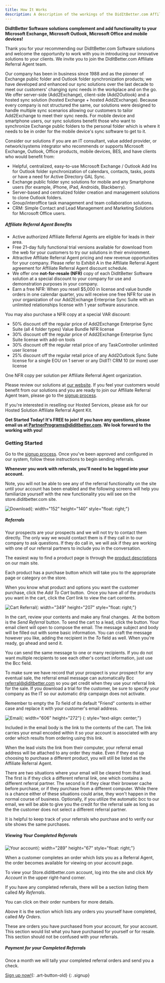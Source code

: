 ```yaml
---
title: How It Works
description: A description of the workings of the DidItBetter.com Affiliate Referral Agent Program
---
```


**DidItBetter Software solutions complement and add functionality to
your Microsoft Exchange, Microsoft Outlook, Microsoft Office and mobile
devices!**

Thank you for your recommending our DidItBetter.com Software solutions
and welcome the opportunity to work with you in introducing our
innovative solutions to your clients. We invite you to join the
DidItBetter.com Affiliate Referral Agent team.

Our company has been in business since 1988 and as the pioneer of
Exchange public folder and Outlook folder synchronization products; we
have developed and enhanced our sync solutions over the last decade to
meet our customers' changing sync needs in the workplace and on the go.
We offer server-side (Add2Exchange), client-side (Add2Outlook) and a
hosted sync solution (hosted Exchange + hosted Add2Exchange). Because
every company is not structured the same, our solutions were designed to
handle multiple sync scenarios allowing our customers to tailor
Add2Exchange to meet their sync needs. For mobile device and smartphone
users, our sync solutions benefit those who want to synchronize Exchange
public folders to the personal folder which is where it needs to be in
order for the mobile device's sync software to get to it.

Consider our solutions if you are an IT consultant, value added
provider, or network/systems integrator who recommends or supports
Microsoft Exchange, Outlook, Office products, mobile devices, BES, and
have clients who would benefit from:

* Helpful, centralized, easy-to-use Microsoft Exchange / Outlook Add Ins
  for Outlook folder synchronization of calendars, contacts, tasks,
  posts or have a need for Active Directory GAL Sync.
* Exchange public folder sync solutions for mobile and any Smartphone
  users (for example, iPhone, iPad, Androids, Blackberry).
* Server-based and centralized folder creation and management solutions
  to clone Outlook folders.
* Group/interoffice task management and team collaboration solutions.
* CRM: Simple Contact and Lead Management and Marketing Solutions for
  Microsoft Office users.

##### Affiliate Referral Agent Benefits

* Active authorized Affiliate Referral Agents are eligible for leads in
  their area.
* Free 21-day fully functional trial versions available for download
  from the web for your customers to try our solutions in their
  environment.
* Attractive Affiliate Referral Agent pricing and new revenue
  opportunities for your company. Please refer to Exhibit A in the
  Affiliate Referral Agent agreement for Affiliate Referral Agent
  discount schedule.
* We offer one **not-for-resale (NFR)** copy of each DidItBetter
  Software solution at a special discount to your company for use and
  demonstration purposes in your company.
* Earn a free NFR: When you resell $5,000 in license and value bundle
  orders in one calendar quarter, you will receive one free NFR for use
  in your organization of our Add2Exchange Enterprise Sync Suite with an
  unlimited relationships license with 1 year software assurance.

You may also purchase a NFR copy at a special VAR discount:

* 50% discount off the regular price of Add2Exchange Enterprise Sync
  Suite (all 4 folder types) Value Bundle NFR license
* 30% discount off the regular price of Add2Exchange Enterprise Sync
  Suite license with add-on tools
* 30% discount off the regular retail price of any TaskController
  unlimited user license
* 25% discount off the regular retail price of any Add2Outlook Sync
  Suite license for a single EOU on 1 server or any DidIT! CRM 10 (or
  more) user license

One NFR copy per solution per Affiliate Referral Agent organization.

Please review our solutions at [our website]. If you feel your customers
would benefit from our solutions and you are ready to join our Affiliate
Referral Agent team, please go to the [signup process].

If you're interested in reselling our Hosted Services, please ask for
our Hosted Solution Affiliate Referral Agent Kit.

**Get Started Today! It's FREE to join! If you have any questions,
please email us at PartnerPrograms@diditbetter.com. We look forward to
the working with you!**

### Getting Started

Go to the [signup process].  Once you've been approved and configured in
our system, follow these instructions to begin sending referrals.

**Whenever you work with referrals, you'll need to be logged into your
account.**

Note, you will not be able to see any of the referral functionality
on the site until your account has been enabled and the following
screens will help you familiarize yourself with the new functionality
you will see on the store.diditbetter.com site.

![Download]{: width="152" height="140" style="float: right;"}

##### Referrals

Your prospects are your prospects and we will not try to contact them
directly. The only way we would contact them is if they call in to our
company to ask questions. If they do call in, we will ask if they are
working with one of our referral partners to include you in the
conversation.

The easiest way to find a product page is through the [product
descriptions] on our main site.

Each product has a purchase button which will take you to the
appropriate page or category on the store.

When you know what product and options you want the customer purchase,
click the *Add To Cart* button.   Once you have all of the products you
want in the cart, click the *Cart* link to view the cart contents.

![Cart Referral]{: width="349" height="207" style="float: right;"}

In the cart, review your contents and make any final changes.  At the
bottom is the *Send Referral* button. To send the cart to a lead, click
the button. Your email client will open to compose the email. The
message subject and body will be filled out with some basic information.
You can craft the message however you like, adding the recipient in the
*To* field as well. When you're ready, go ahead and send it.

You can send the same message to one or many recipients. If you do not
want multiple recipients to see each other's contact information, just
use the Bcc field.

To make sure we have record that your prospect is your prospect for any
eventual sale, the referral email message can automatically Bcc
referral@diditbetter.com so you get credit when they use your referral
link for the sale. If you download a trial for the customer, be sure to
specify your company as the IT so our automatic drip campaign does not
activate.

Remember to empty the *To* field of its default "Friend" contents in
either case and replace it with your customer's email address.

![Email]{: width="606" height="272"}
{: style="text-align: center;"}

Included in the email body is the link to the contents of the cart. The
link carries your email encoded within it so your account is associated
with any order which results from ordering using this link.

When the lead visits the link from their computer, your referral email
address will be attached to any order they make. Even if they end up
choosing to purchase a different product, you will still be listed as
the Affiliate Referral Agent.

There are two situations where your email will be cleared from that
lead. The first is if they click a different referral link, one which
contains a different referral partner. The second is if they clear their
browser cache before purchase, or if they purchase from a different
computer. While there is a chance either of these situations could
arise, they won't happen in the normal course of business. Optionally,
if you utilize the automatic bcc to our email, we will be able to give
you the credit for the referral sale as long as the the customer does
not select a different referral partner.

It is helpful to keep track of your referrals who purchase and to verify
our site shows the same purchases.

##### Viewing Your Completed Referrals

![Your account]{: width="289" height="67" style="float: right;"}

When a customer completes an order which lists you as a Referral Agent,
the order becomes available for viewing on your account page.

To view your Store.diditbetter.com account, log into the site and click
*My Account* in the upper right-hand corner.

If you have any completed referrals, there will be a section listing
them called *My Referrals*.

You can click on their order numbers for more details.

Above it is the section which lists any orders you yourself have
completed, called *My Orders*.

These are orders you have purchased from your account, for your account.
This section would list what you have purchased for yourself or for
resale. This section should not be confused with your referrals.

##### Payment for your Completed Referrals

Once a month we will tally your completed referral orders and send you a
check. 

[Sign up now!]{: .art-button-old}
{: .signup}

[our website]: http://www.diditbetter.com/ 
[signup process]: /referral-signup/
[Download]: {{urls.media}}/download-button-2.png
[product descriptions]: http://www.diditbetter.com/products.aspx
[Cart Referral]: {{urls.media}}/cart-referral.png
[Email]: {{urls.media}}/email.png
[Your account]: {{urls.media}}/your-account.png
[Sign up now!]: /referral-signup/
[Go to store]: http://store.diditbetter.com/

